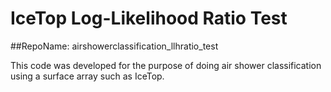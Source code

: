 # IceTop Log-Likelihood Ratio Test

##RepoName: airshowerclassification_llhratio_test

This code was developed for the purpose of doing air shower classification using a surface array such as IceTop. 
